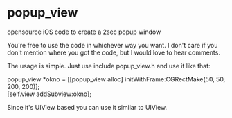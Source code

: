 popup_view
==========

opensource iOS code to create a 2sec popup window

You're free to use the code in whichever way you want. I don't care if you don't mention where you got the code, but I would love to hear comments.

The usage is simple. Just use include popup_view.h and use it like that:
<p>
    popup_view *okno = [[popup_view alloc] initWithFrame:CGRectMake(50, 50, 200, 200)];</br>
    [self.view addSubview:okno];
</p>

Since it's UIView based you can use it similar to UIView.